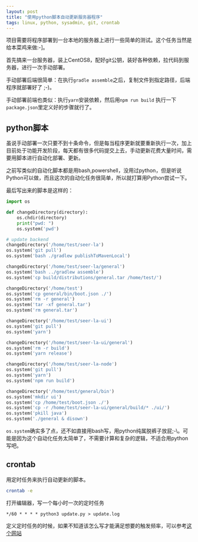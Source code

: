 ```yaml
---
layout: post
title: "使用python脚本自动更新服务器程序"
tags: linux, python, sysadmin, git, crontab
---
```

项目需要将程序部署到一台本地的服务器上进行一些简单的测试。这个任务当然是给本菜鸡来做:-]。

首先搞来一台服务器，装上CentOS8，配好git公钥，装好各种依赖，拉代码到服务器，进行一次手动部署。

手动部署后端很简单：在执行`gradle assemble`之后，复制文件到指定路径，后端程序就部署好了 ;-)。

手动部署前端也类似：执行`yarn`安装依赖，然后用`npm run build` 执行一下`package.json`里定义好的步骤就行了。

## python脚本
虽说手动部署一次只要不到十条命令，但是每当程序更新就要重新执行一次，加上目前处于功能开发阶段，每天都有很多代码提交上去，手动更新花费大量时间，需要用脚本进行自动化部署、更新。

之前写类似的自动化脚本都是用bash,powershell，没用过python，但是听说Python可以做，而且这次的自动化任务很简单，所以就打算用Python尝试一下。

最后写出来的脚本是这样的：
```python
import os

def changeDirectory(directory):
    os.chdir(directory)
    print("pwd: ")
    os.system('pwd')

# update backend
changeDirectory('/home/test/seer-la')
os.system('git pull')
os.system('bash ./gradlew publishToMavenLocal')

changeDirectory('/home/test/seer-la/general')
os.system('bash ../gradlew assemble')
os.system('cp build/distributions/general.tar /home/test/')

changeDirectory('/home/test')
os.system('cp general/bin/boot.json ./')
os.system('rm -r general')
os.system('tar -xf general.tar')
os.system('rm general.tar')

changeDirectory('/home/test/seer-la-ui')
os.system('git pull')
os.system('yarn')

changeDirectory('/home/test/seer-la-ui/general')
os.system('rm -r build')
os.system('yarn release')

changeDirectory('/home/test/seer-la-node')
os.system('git pull')
os.system('yarn')
os.system('npm run build')

changeDirectory('/home/test/general/bin')
os.system('mkdir ui')
os.system('cp /home/test/boot.json ./')
os.system('cp -r /home/test/seer-la-ui/general/build/* ./ui/')
os.system('pkill java')
os.system('./general & disown')

```
`os.system`确实多了点，还不如直接用bash写，用python纯属脱裤子放屁;-\。可能是因为这个自动化任务太简单了，不需要计算和复杂的逻辑，不适合用python写吧。

## crontab
用定时任务来执行自动更新的脚本。

```bash
crontab -e
```
打开编辑器，写一个每小时一次的定时任务
```crontab
*/60 * * * * python3 update.py > update.log
```
定义定时任务的时候，如果不知道该怎么写才能满足想要的触发频率，可以参考[这个网站](https://crontab.guru/#*/60_*_*_*_*)

